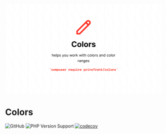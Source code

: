 <picture>
    <source srcset="https://github.com/PrinsFrank/colors/raw/main/docs/images/banner_dark.png" media="(prefers-color-scheme: dark)">
    <img src="https://github.com/PrinsFrank/colors/raw/main/docs/images/banner_light.png" alt="Banner">
</picture>

# Colors

![GitHub](https://img.shields.io/github/license/prinsfrank/colors)
![PHP Version Support](https://img.shields.io/packagist/php-v/prinsfrank/colors)
[![codecov](https://codecov.io/gh/PrinsFrank/colors/branch/main/graph/badge.svg?token=9O3VB563MU)](https://codecov.io/gh/PrinsFrank/colors)

